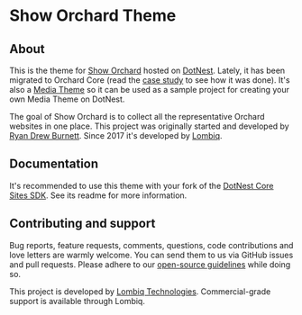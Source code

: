 # Show Orchard Theme

## About

This is the theme for [Show Orchard](https://showorchard.com) hosted on [DotNest](https://dotnest.com). Lately, it has been migrated to Orchard Core (read the [case study](https://dotnest.com/blog/show-orchard-case-study-migrating-an-orchard-1-dotnest-site-to-orchard-core) to see how it was done). It's also a [Media Theme](https://github.com/Lombiq/Hosting-Media-Theme) so it can be used as a sample project for creating your own Media Theme on DotNest.

The goal of Show Orchard is to collect all the representative Orchard websites in one place. This project was originally started and developed by [Ryan Drew Burnett](https://github.com/RyanDBurnett). Since 2017 it's developed by [Lombiq](https://lombiq.com).

## Documentation

It's recommended to use this theme with your fork of the [DotNest Core Sites SDK](https://github.com/Lombiq/DotNest-Core-SDK). See its readme for more information.

## Contributing and support

Bug reports, feature requests, comments, questions, code contributions and love letters are warmly welcome. You can send them to us via GitHub issues and pull requests. Please adhere to our [open-source guidelines](https://lombiq.com/open-source-guidelines) while doing so.

This project is developed by [Lombiq Technologies](https://lombiq.com/). Commercial-grade support is available through Lombiq.
